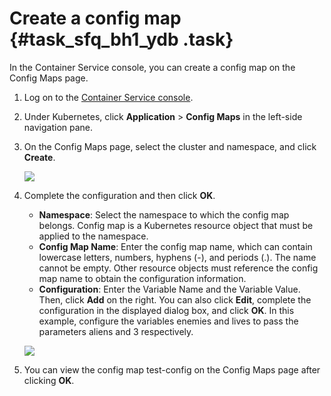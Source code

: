 # Create a config map {#task_sfq_bh1_ydb .task}

In the Container Service console, you can create a config map on the Config Maps page.

1.  Log on to the [Container Service console](https://partners-intl.console.aliyun.com/#/cs). 
2.  Under Kubernetes, click **Application** \> **Config Maps** in the left-side navigation pane. 
3.  On the Config Maps page, select the cluster and namespace, and click **Create**. 

    ![](http://static-aliyun-doc.oss-cn-hangzhou.aliyuncs.com/assets/img/16496/153959057510307_en-US.png)

4.  Complete the configuration and then click **OK**. 

    -   **Namespace**: Select the namespace to which the config map belongs. Config map is a Kubernetes resource object that must be applied to the namespace.
    -   **Config Map Name**: Enter the config map name, which can contain lowercase letters, numbers, hyphens \(-\), and periods \(.\). The name cannot be empty. Other resource objects must reference the config map name to obtain the configuration information.
    -   **Configuration**: Enter the Variable Name and the Variable Value. Then, click **Add** on the right. You can also click **Edit**, complete the configuration in the displayed dialog box, and click **OK**.
    In this example, configure the variables enemies and lives to pass the parameters aliens and 3 respectively.

    ![](http://static-aliyun-doc.oss-cn-hangzhou.aliyuncs.com/assets/img/16496/153959057510308_en-US.png)

5.  You can view the config map test-config on the Config Maps page after clicking **OK**. 

